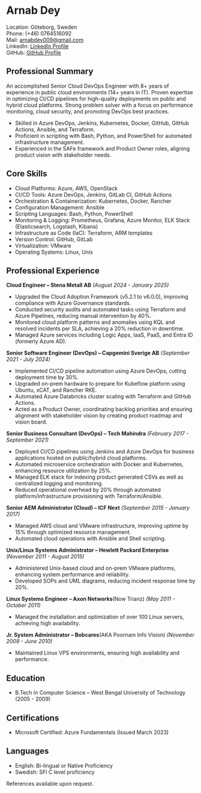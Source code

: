 # Arnab Dey

Location: Göteborg, Sweden\
Phone: (+46) 0764516092\
Mail: [arnabdey009@gmail.com](mailto:arnabdey009@gmail.com)\
LinkedIn: [LinkedIn Profile](https://www.linkedin.com/in/arnabdey73/)\
GitHub: [GitHub Profile](https://github.com/arnabdey73)

## Professional Summary

An accomplished Senior Cloud DevOps Engineer with 8+ years of experience in public cloud environments (14+ years in IT). Proven expertise in optimizing CI/CD pipelines for high-quality deployments on public and hybrid cloud platforms. Strong problem solver with a focus on performance monitoring, cloud security, and promoting DevOps best practices.

- Skilled in Azure DevOps, Jenkins, Kubernetes, Docker, GitHub, GitHub Actions, Ansible, and Terraform.
- Proficient in scripting with Bash, Python, and PowerShell for automated infrastructure management.
- Experienced in the SAFe framework and Product Owner roles, aligning product vision with stakeholder needs.

## Core Skills

- Cloud Platforms: Azure, AWS, OpenStack
- CI/CD Tools: Azure DevOps, Jenkins, GitLab CI, GitHub Actions
- Orchestration & Containerization: Kubernetes, Docker, Rancher
- Configuration Management: Ansible
- Scripting Languages: Bash, Python, PowerShell
- Monitoring & Logging: Prometheus, Grafana, Azure Monitor, ELK Stack (Elasticsearch, Logstash, Kibana)
- Infrastructure as Code (IaC): Terraform, ARM templates
- Version Control: GitHub, GitLab
- Virtualization: VMware
- Operating Systems: Linux, Unix

## Professional Experience

**Cloud Engineer – Stena Metall AB** *(August 2024 - January 2025)*

- Upgraded the Cloud Adoption Framework (v5.2.1 to v6.0.0), improving compliance with Azure Governance standards.
- Conducted security audits and automated tasks using Terraform and Azure Pipelines, reducing manual intervention by 40%.
- Monitored cloud platform patterns and anomalies using KQL and resolved incidents per SLA, achieving a 20% reduction in downtime.
- Managed Azure services including Logic Apps, IaaS, PaaS, and Entra ID (formerly Azure AD).

**Senior Software Engineer (DevOps) – Capgemini Sverige AB** *(September 2021 - July 2024)*

- Implemented CI/CD pipeline automation using Azure DevOps, cutting deployment time by 30%.
- Upgraded on-prem hardware to prepare for Kubeflow platform using Ubuntu, xCAT, and Rancher RKE.
- Automated Azure Databricks cluster scaling with Terraform and GitHub Actions.
- Acted as a Product Owner, coordinating backlog priorities and ensuring alignment with stakeholder vision by creating product roadmap and vision board.

**Senior Business Consultant (DevOps) – Tech Mahindra** *(February 2017 - September 2021)*

- Deployed CI/CD pipelines using Jenkins and Azure DevOps for business applications hosted on public/hybrid cloud platforms.
- Automated microservice orchestration with Docker and Kubernetes, enhancing resource utilization by 25%.
- Managed ELK stack for indexing product generated CSVs as well as centralized logging and monitoring.
- Reduced operational overhead by 20% through automated platform/infrastructure provisioning with Terraform/Ansible.

**Senior AEM Administrator (Cloud) – ICF Next** *(September 2015 - January 2017)*

- Managed AWS cloud and VMware infrastructure, improving uptime by 15% through optimized resource management.
- Automated cloud operations with Ansible and Shell scripting.

**Unix/Linux Systems Administrator – Hewlett Packard Enterprise** *(November 2011 - August 2015)*

- Administered Unix-based cloud and on-prem VMware platforms, enhancing system performance and reliability.
- Developed SOPs and UML diagrams, reducing incident response time by 20%.

**Linux Systems Engineer – Axon Networks**(Now Trianz) *(May 2011 - October 2011)*

- Managed the installation and optimization of over 100 Linux servers, achieving high availability.

**Jr. System Administrator – Bobcares**(AKA Poornam Info Vision) *(November 2009 - June 2010)*

- Maintained Linux VPS environments, ensuring high availability and performance.

## Education

- B.Tech in Computer Science – West Bengal University of Technology (2005 - 2009)

## Certifications

- Microsoft Certified: Azure Fundamentals (Issued March 2023)

## Languages

- English: Bi-lingual or Native Proficiency
- Swedish: SFI C level proficiency

References available upon request.
